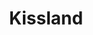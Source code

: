 ---
pid: mx165
title: Kissland
location_transcription: Malcolm X Park
coordinates: "[-75.225298415159, 39.952516892666]"
zipcode: '19131'
gen_neighborhood: West Philadelphia
neighborhood: Wynnefield
outside_phl: 
age: '14'
age_range: 13-19
instagram: 
image_file_name: mx_165.jpg
proposal_transcription: 
topic: Unknown
topic_summary: '0'
type: Other No Form
keywords_other: kiss
credit: 
image_labels: 
twitter: 
facebook: 
permalink: "/monuments/mx165/"
layout: item-page
---